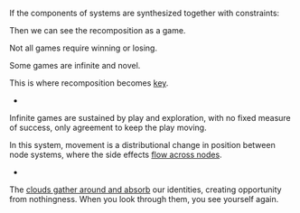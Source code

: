 If the components of systems are synthesized together with constraints:

Then we can see the recomposition as a game.

Not all games require winning or losing.

Some games are infinite and novel.

This is where recomposition becomes [key](https://the-art-collective.net).


-


Infinite games are sustained by play and exploration, with no fixed measure of success, only agreement to keep the play moving.

In this system, movement is a distributional change in position between node systems, where the side effects [flow across nodes](https://github.com/operatorjen/systems.as.games/blob/main/002.md).


-


The [clouds gather around and absorb](https://operatorjen.github.io/art.of.noise/#09) our identities, creating opportunity from nothingness. When you look through them, you see yourself again.